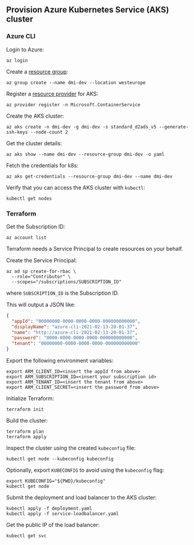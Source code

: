 ## Provision Azure Kubernetes Service (AKS) cluster

### Azure CLI

Login to Azure:
````
az login
````

Create a [resource group](https://docs.microsoft.com/en-us/azure/azure-resource-manager/management/manage-resource-groups-cli#what-is-a-resource-group):
````
az group create --name dmi-dev --location westeurope
````

Register a [resource provider](https://docs.microsoft.com/en-us/azure/azure-resource-manager/management/resource-providers-and-types) for AKS:
````
az provider register -n Microsoft.ContainerService
````

Create the AKS cluster:
```` 
az aks create -n dmi-dev -g dmi-dev -s standard_d2ads_v5 --generate-ssh-keys --node-count 2  
````

Get the cluster details:
````
az aks show --name dmi-dev --resource-group dmi-dev -o yaml
````

Fetch the credentials for k8s:
````
az aks get-credentials --resource-group dmi-dev --name dmi-dev
````

Verify that you can access the AKS cluster with `kubectl`:
````
kubectl get nodes
````

### Terraform

Get the Subscription ID:
````
az account list
````

Terraform needs a Service Principal to create resources on your behalf. 

Create the Service Principal:
````
az ad sp create-for-rbac \
  --role="Contributor" \
  --scopes="/subscriptions/SUBSCRIPTION_ID"
````
where `SUBSCRIPTION_ID` is the Subscription ID.

This will output a JSON like:
````json
{
  "appId": "00000000-0000-0000-0000-000000000000",
  "displayName": "azure-cli-2021-02-13-20-01-37",
  "name": "http://azure-cli-2021-02-13-20-01-37",
  "password": "0000-0000-0000-0000-000000000000",
  "tenant": "00000000-0000-0000-0000-000000000000"
}
````

Export the following environment variables:
````
export ARM_CLIENT_ID=<insert the appId from above>
export ARM_SUBSCRIPTION_ID=<insert your subscription id>
export ARM_TENANT_ID=<insert the tenant from above>
export ARM_CLIENT_SECRET=<insert the password from above>
````

Initialize Terraform:
````
terraform init
````

Build the cluster:
````
terraform plan
terraform apply
````

Inspect the cluster using the created `kubeconfig` file:
````
kubectl get node --kubeconfig kubeconfig
````

Optionally, export `KUBECONFIG` to avoid using the `kubeconfig` flag:
````
export KUBECONFIG="${PWD}/kubeconfig"
kubectl get node
````

Submit the deployment and load balancer to the AKS cluster:
````
kubectl apply -f deployment.yaml
kubectl apply -f service-loadbalancer.yaml
````

Get the public IP of the load balancer:
````
kubectl get svc
````
